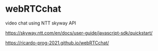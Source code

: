 # webRTCchat
video chat using NTT skyway API

https://skyway.ntt.com/en/docs/user-guide/javascript-sdk/quickstart/

https://ricardo-prog-2021.github.io/webRTCchat/
